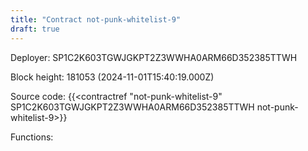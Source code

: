 ```yaml
---
title: "Contract not-punk-whitelist-9"
draft: true
---
```

Deployer: SP1C2K603TGWJGKPT2Z3WWHA0ARM66D352385TTWH


 



Block height: 181053 (2024-11-01T15:40:19.000Z)

Source code: {{<contractref "not-punk-whitelist-9" SP1C2K603TGWJGKPT2Z3WWHA0ARM66D352385TTWH not-punk-whitelist-9>}}

Functions:


